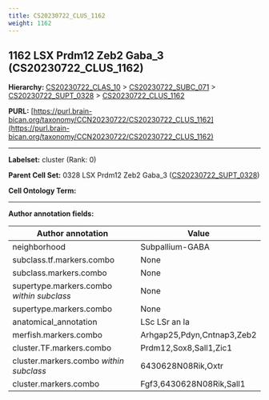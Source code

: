 ```yaml
---
title: CS20230722_CLUS_1162
weight: 1162
---
```

## 1162 LSX Prdm12 Zeb2 Gaba_3 (CS20230722_CLUS_1162)
<b>Hierarchy: </b>
[CS20230722_CLAS_10](../CS20230722_CLAS_10) >
[CS20230722_SUBC_071](../CS20230722_SUBC_071) >
[CS20230722_SUPT_0328](../CS20230722_SUPT_0328) >
[CS20230722_CLUS_1162](../CS20230722_CLUS_1162)

**PURL:** [https://purl.brain-bican.org/taxonomy/CCN20230722/CS20230722_CLUS_1162](https://purl.brain-bican.org/taxonomy/CCN20230722/CS20230722_CLUS_1162)

---


**Labelset:** cluster (Rank: 0)

**Parent Cell Set:** 0328 LSX Prdm12 Zeb2 Gaba_3 ([CS20230722_SUPT_0328](../CS20230722_SUPT_0328))



**Cell Ontology Term:** 

[MARKER GENES.]: #


---

[TRANSFERRED ANNOTATIONS.]: #


[AUTHOR ANNOTATION FIELDS.]: #


**Author annotation fields:**

| Author annotation | Value |
|-------------------|-------|
|neighborhood|Subpallium-GABA|
|subclass.tf.markers.combo|None|
|subclass.markers.combo|None|
|supertype.markers.combo _within subclass_|None|
|supertype.markers.combo|None|
|anatomical_annotation|LSc LSr an la|
|merfish.markers.combo|Arhgap25,Pdyn,Cntnap3,Zeb2|
|cluster.TF.markers.combo|Prdm12,Sox8,Sall1,Zic1|
|cluster.markers.combo _within subclass_|6430628N08Rik,Oxtr|
|cluster.markers.combo|Fgf3,6430628N08Rik,Sall1|
